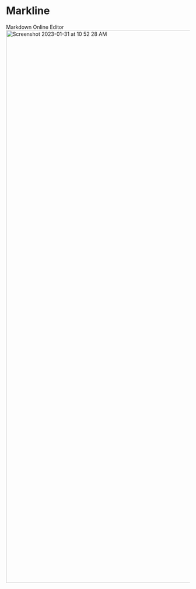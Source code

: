 # Markline

Markdown Online Editor
<img width="1509" alt="Screenshot 2023-01-31 at 10 52 28 AM" src="https://user-images.githubusercontent.com/315504/215811057-a2dcbbbe-d460-43a1-bb10-05838b466d1c.png">
